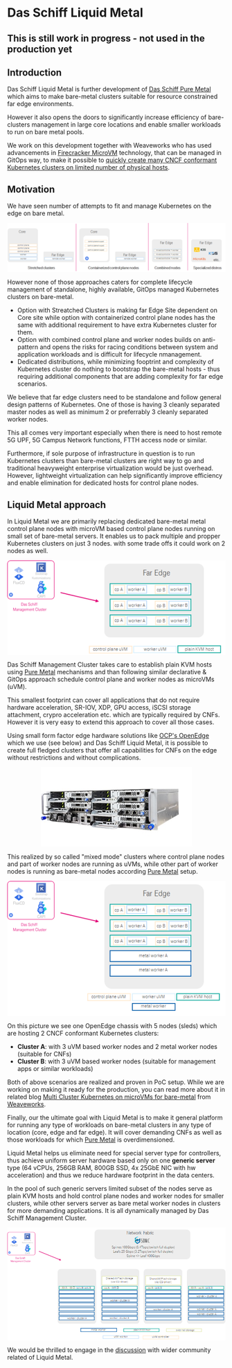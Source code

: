 # Das Schiff Liquid Metal

## This is still work in progress - not used in the production yet

## Introduction
Das Schiff Liquid Metal is further development of [Das Schiff Pure Metal](schiff-pure-metal.md) which aims to make bare-metal clusters suitable for resource constrained far edge environments. 

However it also opens the doors to significantly increase efficiency of bare-clusters management in large core locations and enable smaller workloads to run on bare metal pools.

We work on this development together with Weaveworks who has used advancements in [Firecracker MicroVM](https://github.com/firecracker-microvm/firecracker) technology, that can be managed in GitOps way, to make it possible to [quickly create many CNCF conformant Kubernetes clusters on limited number of physical hosts](https://www.weave.works/blog/multi-cluster-kubernetes-on-microvms-for-bare-metal).

## Motivation

We have seen number of attempts to fit and manage Kubernetes on the edge on bare metal.

<p align="center"><img src="images/far-edge-variations.png" align="center"></p>

However none of those approaches caters for complete lifecycle management of standalone, highly available, GitOps managed Kubernetes clusters on bare-metal.

* Option with Streatched Clusters is making far Edge Site dependent on Core site while option with containerized control plane nodes has the same with additional requirement to have extra Kubernetes cluster for them.
* Option with combined control plane and worker nodes builds on anti-pattern and opens the risks for racing conditions between system and application workloads and is difficult for lifecycle nmanagement.
* Dedicated distributions, while minimizing fooptrint and complexity of Kubernetes cluster do nothing to bootstrap the bare-metal hosts - thus requiring additional components that are adding complexity for far edge scenarios.

We believe that far edge clusters need to be standalone and follow general design patterns of Kubernetes. One of those is having 3 cleanly separated master nodes as well as minimum 2 or preferrably 3 cleanly separated worker nodes.

This all comes very important especially when there is need to host remote 5G UPF, 5G Campus Network functions, FTTH access node or similar. 

Furthermore, if sole purpose of infrastructure in question is to run Kubernetes clusters than bare-metal clusters are right way to go and traditional heavyweight enterprise virtualization would be just overhead. However, lightweight virtualization can help significantly improve efficiency and enable elimination for dedicated hosts for control plane nodes.

## Liquid Metal approach

In Liquid Metal we are primarily replacing dedicated bare-metal metal control plane nodes with microVM based control plane nodes running on small set of bare-metal servers. It enables us to pack multiple and propper Kubernetes clusters on just 3 nodes. with some trade offs it could work on 2 nodes as well. 

<p align="center"><img src="images/far-edge-uvm.png" align="center"></p>

Das Schiff Management Cluster takes care to establish plain KVM hosts using [Pure Metal](schiff-pure-metal.md) mechanisms and than following similar declarative & GitOps approach schedule control plane and worker nodes as microVMs (uVM).

This smallest footprint can cover all applications that do not require hardware acceleration, SR-IOV, XDP, GPU access, iSCSI storage attachment, crypro acceleration etc. which are typically required by CNFs. However it is very easy to extend this approach to cover all those cases.

Using small form factor edge hardware solutions like [OCP's OpenEdge](https://www.opencompute.org/wiki/Telcos/Edge) which we use (see below) and Das Schiff Liquid Metal, it is possible to create full fledged clusters that offer all capabilities for CNFs on the edge without restrictions and without complications.

<p align="center"><img src="images/open-edge.jpg" align="center"></p>

This realized by so called "mixed mode" clusters where control plane nodes and part of worker nodes are running as uVMs, while other part of worker nodes is running as bare-metal nodes according [Pure Metal](schiff-pure-metal.md) setup.

<p align="center"><img src="images/far-edge-mixed.png" align="center"></p>

On this picture we see one OpenEdge chassis with 5 nodes (sleds) which are hosting 2 CNCF conformant Kubernetes clusters:
* **Cluster A**: with 3 uVM based worker nodes and 2 metal worker nodes (suitable for CNFs)
* **Cluster B**: with 3 uVM based worker nodes (suitable for management apps or similar workloads)

Both of above scenarios are realized and proven in PoC setup. While we are working on making it ready for the production, you can read more about it in related blog [Multi Cluster Kubernetes on microVMs for bare-metal](https://www.weave.works/blog/multi-cluster-kubernetes-on-microvms-for-bare-metal) from [Weaveworks](https://www.weave.works).

Finally, our the ultimate goal with Liquid Metal is to make it general platform for running any type of workloads on bare-metal clusters in any type of location (core, edge and far edge). It will cover demanding CNFs as well as those workloads for which [Pure Metal](schiff-pure-metal.md) is overdimensioned. 

Liquid Metal helps us eliminate need for special server type for controllers, thus achieve uniform server hardware based only on one **generic server** type (64 vCPUs, 256GB RAM, 800GB SSD, 4x 25GbE NIC with hw acceleration) and thus we reduce hardware footprint in the data centers.

In the pool of such generic servers limited subset of the nodes serve as plain KVM hosts and hold control plane nodes and worker nodes for smaller clusters, while other servers server as bare metal worker nodes in clusters for more demanding applications. It is all dynamically managed by Das Schiff Management Cluster.

<p align="center"><img src="images/schiff-liquid-metal.png" align="center"></p>

We would be thrilled to engage in the [discussion](../../discussions) with wider community related of Liquid Metal.





